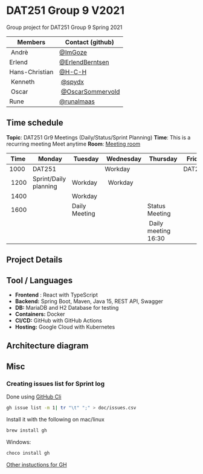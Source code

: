 # DAT251 Group 9 V2021

Group project for DAT251 Group 9 Spring 2021

| Members | Contact (github) |
| --- | --- |
| Andrè  | [@ImGoze](https://github.com/ImGoze) |
| Erlend | [@ErlendBerntsen](https://github.com/ErlendBerntsen) |
| Hans-Christian | [@H-C-H](https://github.com/H-C-H) |
| Kenneth | [@spydx](https://github.com/spydx) |
| Oscar | [@OscarSommervold](https://github.com/OscarSommervold) |
| Rune | [@runalmaas](https://github.com/runalmaas) |

## Time schedule

**Topic**: DAT251 Gr9 Meetings (Daily/Status/Sprint Planning)
**Time**: This is a recurring meeting Meet anytime
**Room**: [Meeting room](https://uib.zoom.us/j/68675494000?pwd=b2hzWG5Zd0Vac0dDdUtwZmRNN21uQT09)

| Time | Monday | Tuesday | Wednesday | Thursday | Friday |
|---|---|---|---|---|---|
| 1000 | DAT251| | Workday |  |  DAT251 |
| 1200 | Sprint/Daily planning | Workday |  Workday |  
| 1400|       | Workday | | |
| 1600 | | Daily Meeting | | Status Meeting
| |   |     | | Daily meeting 16:30| |

## Project Details

## Tool / Languages

- **Frontend** : React with TypeScript
- **Backend:** Spring Boot, Maven, Java 15, REST API, Swagger
- **DB:** MariaDB and H2 Database for testing
- **Containers:** Docker
- **CI/CD:** GitHub with GitHub Actions
- **Hosting:** Google Cloud with Kubernetes

## Architecture diagram

## Misc

### Creating issues list for Sprint log

Done using [GitHub Cli](https://cli.github.com/)

```sh
gh issue list -m 1| tr "\t" ";" > doc/issues.csv
```

Install it with the following on mac/linux

```sh
brew install gh
````

Windows:

```sh
choco install gh
```

[Other instuctions for GH](https://github.com/cli/cli#installation)